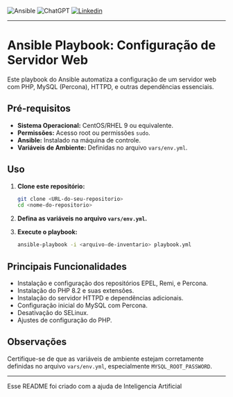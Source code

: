 ![Ansible](https://img.shields.io/badge/ansible-%231A1918.svg?style=for-the-badge&logo=ansible&logoColor=white)
![ChatGPT](https://img.shields.io/badge/chatGPT-74aa9c?style=for-the-badge&logo=openai&logoColor=white)
[![Linkedin](https://img.shields.io/badge/LinkedIn-0077B5?style=for-the-badge&logo=linkedin&logoColor=white)](https://www.linkedin.com/in/fernando-dias-da-silva/)

---

# Ansible Playbook: Configuração de Servidor Web

Este playbook do Ansible automatiza a configuração de um servidor web com PHP, MySQL (Percona), HTTPD, e outras dependências essenciais.

## Pré-requisitos

- **Sistema Operacional:** CentOS/RHEL 9 ou equivalente.
- **Permissões:** Acesso root ou permissões `sudo`.
- **Ansible:** Instalado na máquina de controle.
- **Variáveis de Ambiente:** Definidas no arquivo `vars/env.yml`.

## Uso

1. **Clone este repositório:**
   ```bash
   git clone <URL-do-seu-repositorio>
   cd <nome-do-repositorio>
   ```

2. **Defina as variáveis no arquivo `vars/env.yml`.**

3. **Execute o playbook:**
   ```bash
   ansible-playbook -i <arquivo-de-inventario> playbook.yml
   ```

## Principais Funcionalidades

- Instalação e configuração dos repositórios EPEL, Remi, e Percona.
- Instalação do PHP 8.2 e suas extensões.
- Instalação do servidor HTTPD e dependências adicionais.
- Configuração inicial do MySQL com Percona.
- Desativação do SELinux.
- Ajustes de configuração do PHP.

## Observações

Certifique-se de que as variáveis de ambiente estejam corretamente definidas no arquivo `vars/env.yml`, especialmente `MYSQL_ROOT_PASSWORD`.

---

Esse README foi criado com a ajuda de Inteligencia Artificial
